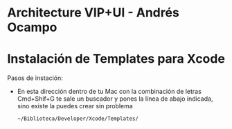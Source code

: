 Architecture VIP+UI - Andrés Ocampo
================
# Instalación de Templates para Xcode

Pasos de instación:
- En esta dirección dentro de tu Mac con la combinación de letras Cmd+Shif+G te sale un buscador y pones la línea de abajo indicada, sino existe la puedes crear sin problema 

	```
	~/Biblioteca/Developer/Xcode/Templates/
    
    ```

